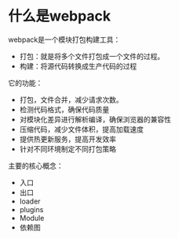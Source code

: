 # 什么是webpack
webpack是一个模块打包构建工具：
+ 打包：就是将多个文件打包成一个文件的过程。
+ 构建：将源代码转换成生产代码的过程

它的功能：
+ 打包，文件合并，减少请求次数。
+ 检测代码格式，确保代码质量
+ 对模块化差异进行解析编译，确保浏览器的兼容性
+ 压缩代码，减少文件体积，提高加载速度
+ 提供热更新服务，提高开发效率
+ 针对不同环境制定不同打包策略

主要的核心概念：
+ 入口
+ 出口
+ loader
+ plugins
+ Module
+ 依赖图
